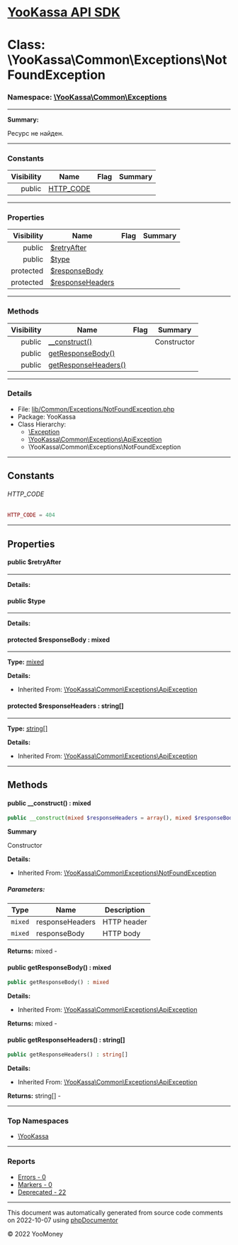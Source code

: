 # [YooKassa API SDK](../home.md)

# Class: \YooKassa\Common\Exceptions\NotFoundException
### Namespace: [\YooKassa\Common\Exceptions](../namespaces/yookassa-common-exceptions.md)
---
**Summary:**

Ресурс не найден.


---
### Constants
| Visibility | Name | Flag | Summary |
| ----------:| ---- | ---- | ------- |
| public | [HTTP_CODE](../classes/YooKassa-Common-Exceptions-NotFoundException.md#constant_HTTP_CODE) |  |  |

---
### Properties
| Visibility | Name | Flag | Summary |
| ----------:| ---- | ---- | ------- |
| public | [$retryAfter](../classes/YooKassa-Common-Exceptions-NotFoundException.md#property_retryAfter) |  |  |
| public | [$type](../classes/YooKassa-Common-Exceptions-NotFoundException.md#property_type) |  |  |
| protected | [$responseBody](../classes/YooKassa-Common-Exceptions-ApiException.md#property_responseBody) |  |  |
| protected | [$responseHeaders](../classes/YooKassa-Common-Exceptions-ApiException.md#property_responseHeaders) |  |  |

---
### Methods
| Visibility | Name | Flag | Summary |
| ----------:| ---- | ---- | ------- |
| public | [__construct()](../classes/YooKassa-Common-Exceptions-NotFoundException.md#method___construct) |  | Constructor |
| public | [getResponseBody()](../classes/YooKassa-Common-Exceptions-ApiException.md#method_getResponseBody) |  |  |
| public | [getResponseHeaders()](../classes/YooKassa-Common-Exceptions-ApiException.md#method_getResponseHeaders) |  |  |

---
### Details
* File: [lib/Common/Exceptions/NotFoundException.php](../../lib/Common/Exceptions/NotFoundException.php)
* Package: YooKassa
* Class Hierarchy:  
  * [\Exception](\Exception)
  * [\YooKassa\Common\Exceptions\ApiException](../classes/YooKassa-Common-Exceptions-ApiException.md)
  * \YooKassa\Common\Exceptions\NotFoundException

---
## Constants
<a name="constant_HTTP_CODE" class="anchor"></a>
###### HTTP_CODE
```php
HTTP_CODE = 404
```



---
## Properties
<a name="property_retryAfter"></a>
#### public $retryAfter
---

**Details:**


<a name="property_type"></a>
#### public $type
---

**Details:**


<a name="property_responseBody"></a>
#### protected $responseBody : mixed
---
**Type:** <a href="../mixed"><abbr title="mixed">mixed</abbr></a>

**Details:**
* Inherited From: [\YooKassa\Common\Exceptions\ApiException](../classes/YooKassa-Common-Exceptions-ApiException.md)


<a name="property_responseHeaders"></a>
#### protected $responseHeaders : string[]
---
**Type:** <a href="../string[]"><abbr title="string[]">string[]</abbr></a>

**Details:**
* Inherited From: [\YooKassa\Common\Exceptions\ApiException](../classes/YooKassa-Common-Exceptions-ApiException.md)



---
## Methods
<a name="method___construct" class="anchor"></a>
#### public __construct() : mixed

```php
public __construct(mixed $responseHeaders = array(), mixed $responseBody = null) : mixed
```

**Summary**

Constructor

**Details:**
* Inherited From: [\YooKassa\Common\Exceptions\NotFoundException](../classes/YooKassa-Common-Exceptions-NotFoundException.md)

##### Parameters:
| Type | Name | Description |
| ---- | ---- | ----------- |
| <code lang="php">mixed</code> | responseHeaders  | HTTP header |
| <code lang="php">mixed</code> | responseBody  | HTTP body |

**Returns:** mixed - 


<a name="method_getResponseBody" class="anchor"></a>
#### public getResponseBody() : mixed

```php
public getResponseBody() : mixed
```

**Details:**
* Inherited From: [\YooKassa\Common\Exceptions\ApiException](../classes/YooKassa-Common-Exceptions-ApiException.md)

**Returns:** mixed - 


<a name="method_getResponseHeaders" class="anchor"></a>
#### public getResponseHeaders() : string[]

```php
public getResponseHeaders() : string[]
```

**Details:**
* Inherited From: [\YooKassa\Common\Exceptions\ApiException](../classes/YooKassa-Common-Exceptions-ApiException.md)

**Returns:** string[] - 



---

### Top Namespaces

* [\YooKassa](../namespaces/yookassa.md)

---

### Reports
* [Errors - 0](../reports/errors.md)
* [Markers - 0](../reports/markers.md)
* [Deprecated - 22](../reports/deprecated.md)

---

This document was automatically generated from source code comments on 2022-10-07 using [phpDocumentor](http://www.phpdoc.org/)

&copy; 2022 YooMoney